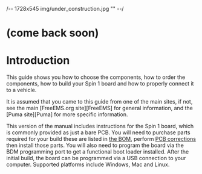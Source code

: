 
/-- 1728x545 img/under_construction.jpg "" --/

# (come back soon)

# Introduction

This guide shows you how to choose the components, how to order the components, how to build your Spin 1 board and how to properly connect it to a vehicle.

It is assumed that you came to this guide from one of the main sites, if not, see the main [FreeEMS.org site][FreeEMS] for general information, and the [Puma site][Puma] for more specific information.

This version of the manual includes instructions for the Spin 1 board, which is commonly provided as just a bare PCB. You will need to purchase parts required for your build these are listed in [the BOM](#using_bom), perform [PCB corrections](#PCB_modifications) then install those parts. You will also need to program the board via the BDM programming port to get a functional boot loader installed. After the initial build, the board can be programmed via a USB connection to your computer. Supported platforms include Windows, Mac and Linux.
